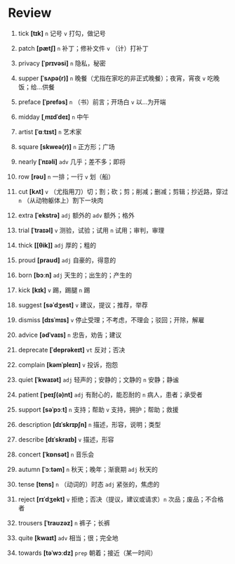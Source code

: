 # Review
1. tick **[tɪk]** `n` 记号 `v` 打勾，做记号

2. patch **[pætʃ]** `n` 补丁；修补文件 `v` （计）打补丁

3. privacy **[ˈprɪvəsi]** `n` 隐私，秘密

4. supper **[ˈsʌpə(r)]** `n` 晚餐（尤指在家吃的非正式晚餐）；夜宵，宵夜 `v` 吃晚饭；给...供餐

5. preface **[ˈprefəs]** `n` （书）前言；开场白 `v` 以...为开端

6. midday **[ˌmɪdˈdeɪ]** `n` 中午

7. artist **[ˈɑːtɪst]** `n` 艺术家

8. square **[skweə(r)]** `n` 正方形；广场

9. nearly **[ˈnɪəli]** `adv` 几乎；差不多；即将

10. row **[rəʊ]** `n` 一排；一行 `v` 划（船）

11. cut **[kʌt]** `v` （尤指用刀）切；割；砍；剪；削减；删减；剪辑；抄近路，穿过 `n` （从动物躯体上）割下一块肉

12. extra **[ˈekstrə]** `adj` 额外的 `adv` 额外；格外

13. trial **[ˈtraɪəl]** `v` 测验，试验；试用 `n` 试用；审判，审理

14. thick **[[θik]]** `adj` 厚的；粗的

15. proud **[praʊd]** `adj` 自豪的，得意的

16. born **[bɔːn]** `adj` 天生的；出生的；产生的

17. kick **[kɪk]** `v` 踢，踢腿 `n` 踢

18. suggest **[səˈdʒest]** `v` 建议，提议；推荐，举荐

19. dismiss **[dɪsˈmɪs]** `v` 停止受理；不考虑，不理会；驳回；开除，解雇

20. advice **[ədˈvaɪs]** `n` 忠告，劝告；建议

21. deprecate **[ˈdeprəkeɪt]** `vt` 反对；否决

22. complain **[kəmˈpleɪn]** `v` 投诉，抱怨

23. quiet **[ˈkwaɪət]** `adj` 轻声的；安静的；文静的 `n` 安静；静谧

24. patient **[ˈpeɪʃ(ə)nt]** `adj` 有耐心的，能忍耐的 `n` 病人，患者；承受者

25. support **[səˈpɔːt]** `n` 支持；帮助 `v` 支持，拥护；帮助；救援

26. description **[dɪˈskrɪpʃn]** `n` 描述，形容，说明；类型

27. describe **[dɪˈskraɪb]** `v` 描述，形容

28. concert **[ˈkɒnsət]** `n` 音乐会

29. autumn **[ˈɔːtəm]** `n` 秋天；晚年；渐衰期 `adj` 秋天的

30. tense **[tens]** `n` （动词的）时态 `adj` 紧张的，焦虑的

31. reject **[rɪˈdʒekt]** `v` 拒绝；否决（提议，建议或请求）`n` 次品；废品；不合格者

32. trousers **[ˈtraʊzəz]** `n` 裤子；长裤

33. quite **[kwaɪt]** `adv` 相当；很；完全地

34. towards **[təˈwɔːdz]** `prep` 朝着；接近（某一时间）

